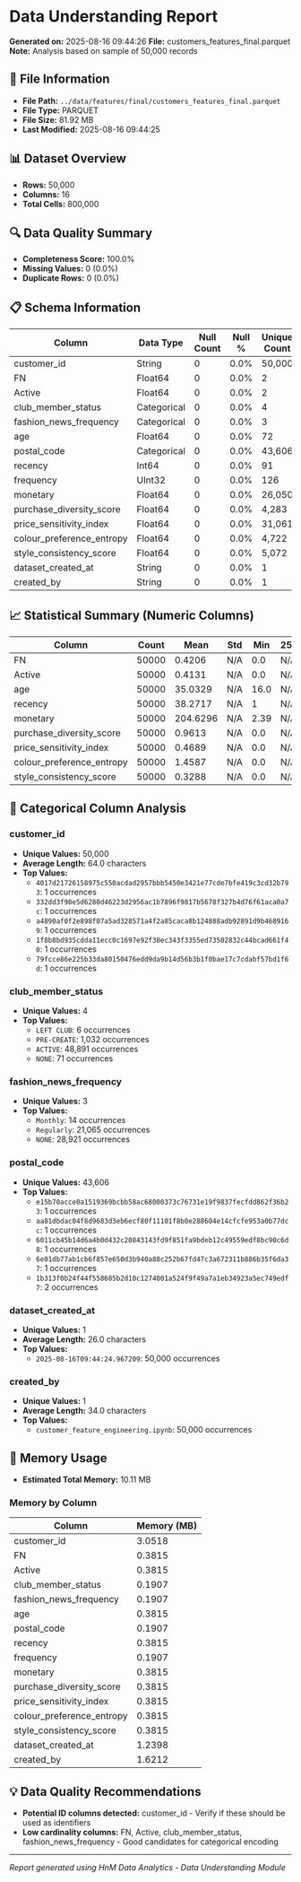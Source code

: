 # Data Understanding Report
**Generated on:** 2025-08-16 09:44:26
**File:** customers_features_final.parquet
**Note:** Analysis based on sample of 50,000 records

## 📄 File Information
- **File Path:** `../data/features/final/customers_features_final.parquet`
- **File Type:** PARQUET
- **File Size:** 81.92 MB
- **Last Modified:** 2025-08-16 09:44:25

## 📊 Dataset Overview
- **Rows:** 50,000
- **Columns:** 16
- **Total Cells:** 800,000

## 🔍 Data Quality Summary
- **Completeness Score:** 100.0%
- **Missing Values:** 0 (0.0%)
- **Duplicate Rows:** 0 (0.0%)

## 📋 Schema Information
| Column | Data Type | Null Count | Null % | Unique Count | Unique % |
|--------|-----------|------------|---------|--------------|----------|
| customer_id | String | 0 | 0.0% | 50,000 | 100.0% |
| FN | Float64 | 0 | 0.0% | 2 | 0.0% |
| Active | Float64 | 0 | 0.0% | 2 | 0.0% |
| club_member_status | Categorical | 0 | 0.0% | 4 | 0.01% |
| fashion_news_frequency | Categorical | 0 | 0.0% | 3 | 0.01% |
| age | Float64 | 0 | 0.0% | 72 | 0.14% |
| postal_code | Categorical | 0 | 0.0% | 43,606 | 87.21% |
| recency | Int64 | 0 | 0.0% | 91 | 0.18% |
| frequency | UInt32 | 0 | 0.0% | 126 | 0.25% |
| monetary | Float64 | 0 | 0.0% | 26,050 | 52.1% |
| purchase_diversity_score | Float64 | 0 | 0.0% | 4,283 | 8.57% |
| price_sensitivity_index | Float64 | 0 | 0.0% | 31,061 | 62.12% |
| colour_preference_entropy | Float64 | 0 | 0.0% | 4,722 | 9.44% |
| style_consistency_score | Float64 | 0 | 0.0% | 5,072 | 10.14% |
| dataset_created_at | String | 0 | 0.0% | 1 | 0.0% |
| created_by | String | 0 | 0.0% | 1 | 0.0% |

## 📈 Statistical Summary (Numeric Columns)
| Column | Count | Mean | Std | Min | 25% | 50% | 75% | Max |
|--------|-------|------|-----|-----|-----|-----|-----|-----|
| FN | 50000 | 0.4206 | N/A | 0.0 | N/A | N/A | N/A | 1.0 |
| Active | 50000 | 0.4131 | N/A | 0.0 | N/A | N/A | N/A | 1.0 |
| age | 50000 | 35.0329 | N/A | 16.0 | N/A | N/A | N/A | 92.0 |
| recency | 50000 | 38.2717 | N/A | 1 | N/A | N/A | N/A | 91 |
| monetary | 50000 | 204.6296 | N/A | 2.39 | N/A | N/A | N/A | 10500.579999999987 |
| purchase_diversity_score | 50000 | 0.9613 | N/A | 0.0 | N/A | N/A | N/A | 3.094588496642342 |
| price_sensitivity_index | 50000 | 0.4689 | N/A | 0.0 | N/A | N/A | N/A | 2.502406831175997 |
| colour_preference_entropy | 50000 | 1.4587 | N/A | 0.0 | N/A | N/A | N/A | 4.2497438554199976 |
| style_consistency_score | 50000 | 0.3288 | N/A | 0.0 | N/A | N/A | N/A | 1.0 |

## 📝 Categorical Column Analysis
### customer_id
- **Unique Values:** 50,000
- **Average Length:** 64.0 characters
- **Top Values:**
  - `4017d21726158975c550acdad2957bbb5450e3421e77cde7bfe419c3cd32b793`: 1 occurrences
  - `332dd3f90e5d6280d46223d2956ac1b7896f9817b5678f327b4d76f61aca0a7c`: 1 occurrences
  - `a4890af0f2e898f07a5ad328571a4f2a85caca8b124888adb92891d9b4689169`: 1 occurrences
  - `1f8b8bd935cdda11ecc0c1697e92f38ec343f3355ed73502832c44bcad661f40`: 1 occurrences
  - `79fcce86e225b33da80150476edd9da9b14d56b3b1f0bae17c7cdabf57bd1f6d`: 1 occurrences

### club_member_status
- **Unique Values:** 4
- **Top Values:**
  - `LEFT CLUB`: 6 occurrences
  - `PRE-CREATE`: 1,032 occurrences
  - `ACTIVE`: 48,891 occurrences
  - `NONE`: 71 occurrences

### fashion_news_frequency
- **Unique Values:** 3
- **Top Values:**
  - `Monthly`: 14 occurrences
  - `Regularly`: 21,065 occurrences
  - `NONE`: 28,921 occurrences

### postal_code
- **Unique Values:** 43,606
- **Top Values:**
  - `e15b70acce0a1519369bcbb58ac68000373c76731e19f9837fecfdd862f36b23`: 1 occurrences
  - `aa81dbdac04f8d9683d3eb6ecf80f11101f8b0e288604e14cfcfe953a0b77dcc`: 1 occurrences
  - `6011cb45b14d6a4b0d432c20843143fd9f851fa9bdeb12c49559edf8bc90c6d8`: 1 occurrences
  - `6e01db77ab1cb6f857e650d3b940a88c252b67fd47c3a672311b886b35f6da37`: 1 occurrences
  - `1b313f0b24f44f558685b2d10c1274001a524f9f49a7a1eb34923a5ec749edf7`: 2 occurrences

### dataset_created_at
- **Unique Values:** 1
- **Average Length:** 26.0 characters
- **Top Values:**
  - `2025-08-16T09:44:24.967209`: 50,000 occurrences

### created_by
- **Unique Values:** 1
- **Average Length:** 34.0 characters
- **Top Values:**
  - `customer_feature_engineering.ipynb`: 50,000 occurrences

## 💾 Memory Usage
- **Estimated Total Memory:** 10.11 MB

### Memory by Column
| Column | Memory (MB) |
|--------|-------------|
| customer_id | 3.0518 |
| FN | 0.3815 |
| Active | 0.3815 |
| club_member_status | 0.1907 |
| fashion_news_frequency | 0.1907 |
| age | 0.3815 |
| postal_code | 0.1907 |
| recency | 0.3815 |
| frequency | 0.1907 |
| monetary | 0.3815 |
| purchase_diversity_score | 0.3815 |
| price_sensitivity_index | 0.3815 |
| colour_preference_entropy | 0.3815 |
| style_consistency_score | 0.3815 |
| dataset_created_at | 1.2398 |
| created_by | 1.6212 |

## 💡 Data Quality Recommendations
- **Potential ID columns detected:** customer_id - Verify if these should be used as identifiers
- **Low cardinality columns:** FN, Active, club_member_status, fashion_news_frequency - Good candidates for categorical encoding

---
*Report generated using HnM Data Analytics - Data Understanding Module*